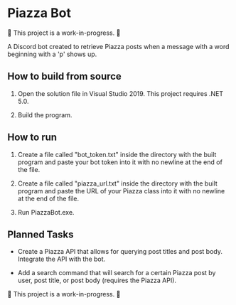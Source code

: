 # Piazza Bot

🚧 This project is a work-in-progress. 🚧

A Discord bot created to retrieve Piazza posts when a message with a word beginning with a 'p' shows up.

## How to build from source

1. Open the solution file in Visual Studio 2019. This project requires .NET 5.0.

2. Build the program.

## How to run

1. Create a file called "bot_token.txt" inside the directory with the built program and paste your bot token into it with no newline at the end of the file.

2. Create a file called "piazza_url.txt" inside the directory with the built program and paste the URL of your Piazza class into it with no newline at the end of the file.

3. Run PiazzaBot.exe.

## Planned Tasks

- Create a Piazza API that allows for querying post titles and post body. Integrate the API with the bot.

- Add a search command that will search for a certain Piazza post by user, post title, or post body (requires the Piazza API).

🚧 This project is a work-in-progress. 🚧
